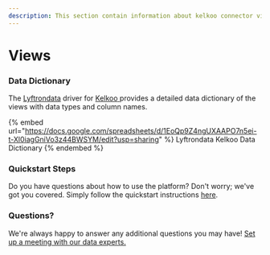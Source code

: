 ```yaml
---
description: This section contain information about kelkoo connector views information
---
```


# Views

### Data Dictionary

The [Lyftrondata](https://www.lyftrondata.com/) driver for [Kelkoo](https://www.lyftrondata.com/integration/Kelkoo/)[ ](https://www.lyftrondata.com/integration/kelkoo/)provides a detailed data dictionary of the views with data types and column names.

{% embed url="https://docs.google.com/spreadsheets/d/1EoQp9Z4ngUXAAPO7n5ei-t-Xl0iagGniVo3z44BWSYM/edit?usp=sharing" %}
Lyftrondata Kelkoo Data Dictionary
{% endembed %}

### Quickstart Steps

Do you have questions about how to use the platform? Don't worry; we've got you covered. Simply follow the quickstart instructions [here](../../../../quickstart-steps.md).

### Questions? <a href="#questions" id="questions"></a>

We're always happy to answer any additional questions you may have! [Set up a meeting with our data experts.](https://www.lyftrondata.com/book-a-meeting/)


